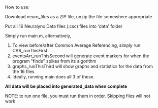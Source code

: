 How to use:

Download neuro_files as a ZIP file, unzip the file somewhere appropriate.

Put all 16 Neuralynx Data files (.csc) files into 'data' folder

Simply run main.m, alternatively, 
1. To view before/after Common Average Referencing, simply run CAR_runThisFirst.
2. eventsArr_runThisSecond will generate event markers for when the program "finds" spikes from its algorithm
3. graphs_runThisThird will show graphs and statistics for the data from the 16 files
4. Ideally, running main does all 3 of these.

**All data will be placed into generated_data when complete**

NOTE: to run one file, you must run them in order. Skipping files will not work

